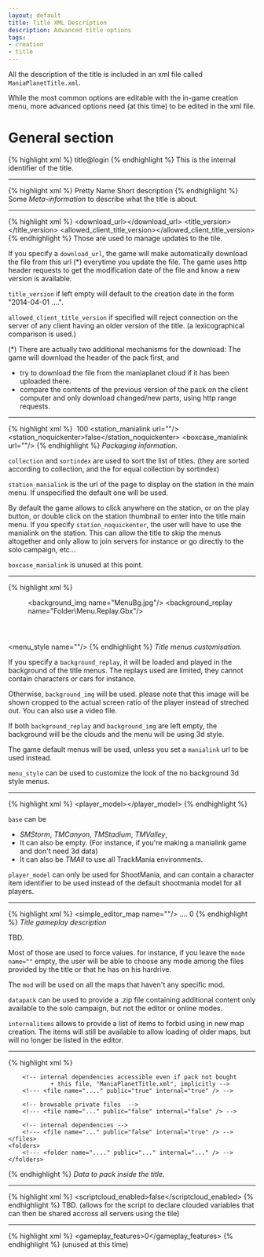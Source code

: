 ```yaml
---
layout: default
title: Title XML Description
description: Advanced title options
tags:
- creation
- title
---
```


All the description of the title is included in an xml file called `ManiaPlanetTitle.xml`.

While the most common options are editable with the in-game creation menu, more advanced options need (at this time) to be edited in the xml file.


General section
========================

{% highlight xml %}
	<id>title@login</id>
{% endhighlight %}
This is the internal identifier of the title.


----
{% highlight xml %}
	<name>Pretty Name</name>
	<desc>Short description</desc>
	<url></url>
{% endhighlight %}
Some *Meta-information* to describe what the title is about.


----
{% highlight xml %}
	<download_url></download_url>
 	<title_version></title_version>
	<allowed_client_title_version></allowed_client_title_version>
{% endhighlight %}
Those are used to manage updates to the tile.

If you specify a `download_url`, the game will make automatically download the file from this url (*) everytime you update the file.
The game uses http header requests to get the modification date of the file and know a new version is available.

`title_version` if left empty will default to the creation date in the form "2014-04-01 ....".

`allowed_client_title_version` if specified will reject connection on the server of any client having an older version of the title.
(a lexicographical comparison is used.)


(*) There are actually two additional mechanisms for the download:
The game will download the header of the pack first, and
- try to download the file from the maniaplanet cloud if it has been uploaded there.
- compare the contents of the previous version of the pack on the client computer and only download changed/new parts, using http range requests.


----
{% highlight xml %}
	<packaging>
		<image name="PackImage.jpg"/>
		<logos name="Logos.png"/>
		<collection></collection>
		<sortindex>100</sortindex>
		<station_manialink url=""/>
		<station_noquickenter>false</station_noquickenter>
		<boxcase_manialink url=""/>
	</packaging>
{% endhighlight %}
*Packaging information.*

`collection` and `sortindex` are used to sort the list of titles. (they are sorted according to collection, and the for equal collection by sortindex)

`station_manialink` is the url of the page to display on the station in the main menu. If unspecified the default one will be used.

By default the game allows to click anywhere on the station, or on the play button, or double click on the station thumbnail to enter into the title main menu.
If you specify `station_noquickenter`, the user will have to use the manialink on the station. This can allow the title to skip the menus altogether and only allow to join servers for instance or go directly to the solo campaign, etc...

`boxcase_manialink` is unused at this point.


----
{% highlight xml %}
	<menu>
		<background_img name="MenuBg.jpg"/>
		<background_replay name="Folder\Menu.Replay.Gbx"/>
		<header name="MenuHeader.png"/>
		<music name=""/>
		<manialink url=""/>
	</menu>
	<menu_style name=""/>
{% endhighlight %}
*Title menus customisation.*

If you specify a `background_replay`, it will be loaded and played in the background of the title menus. The replays used are limited, they cannot contain characters or cars for instance.

Otherwise, `background_img` will be used. please note that this image will be shown cropped to the actual screen ratio of the player instead of streched out. You can also use a video file.

If both `background_replay` and `background_img` are left empty, the background will be the clouds and the menu will be using 3d style.


The game default menus will be used, unless you set a `manialink` url to be used instead.

`menu_style` can be used to customize the look of the no background 3d style menus.


----
{% highlight xml %}
	<base></base>
	<player_model></player_model>
{% endhighlight %}

`base` can be
- *SMStorm*, *TMCanyon*, *TMStadium*, *TMValley*,
- It can also be empty. (For instance, if you're making a manialink game and don't need 3d data)
- It can also be *TMAll* to use all TrackMania environments.

`player_model` can only be used for ShootMania, and can contain a character item identifier to be used instead of the default shootmania model for all players.


----
{% highlight xml %}
	<music folder=""/>
	<mod name=""/>
	<editor>
		<maptype name=""/>
		<simple_editor_map name=""/>
		<internalitems>
			<item name="Storm\MeleeUltimate\Armor.Item.gbx"/>
			....
		</internalitems>
	</editor>
	<solo>
		<medals>0</medals>
		<!-- either campaign or playlist-->
		<mode name=""/>
		<campaign folder=""/>
		<playlist name=""/>
		<datapack name=""/>
	</solo>
	<network>
		<mode name=""/>
		<playlist name=""/>
	</network>
	<splitscreen>
		<mode name=""/>
		<playlist name=""/>
	</splitscreen>
{% endhighlight %}
*Title gameplay description*

TBD.

Most of those are used to force values. for instance, if you leave the `mode name=""` empty, the user will be able to choose any mode among the files provided by the title or that he has on his hardrive.

The `mod` will be used on all the maps that haven't any specific mod.

`datapack` can be used to provide a .zip file containing additional content only available to the solo campaign, but not the editor or online modes.

`internalitems` allows to provide a list of items to forbid using in new map creation. The items will still be available to allow loading of older maps, but will no longer be listed in the editor.


----
{% highlight xml %}
	<files>
		<!-- browsable public files  -->
		<!--- <file name="...." public="true" internal="false" /> -->

		<!-- internal dependencies accessible even if pack not bought  
				+ this file, "ManiaPlanetTitle.xml", implicitly -->
		<!--- <file name="...." public="true" internal="true" /> -->

		<!-- browsable private files  -->
		<!--- <file name="..." public="false" internal="false" /> -->

		<!-- internal dependencies -->
		<!--- <file name="..." public="false" internal="true" /> -->
	</files>
	<folders>
		<!--- <folder name="...." public="..." internal="..." /> -->
	</folders>
{% endhighlight %}
*Data to pack inside the title.*


----
{% highlight xml %}
	<scriptcloud_enabled>false</scriptcloud_enabled>
{% endhighlight %}
TBD. (allows for the script to declare clouded variables that can then be shared accross all servers using the tile)


----
{% highlight xml %}
	<gameplay_features>0</gameplay_features>
{% endhighlight %}
(unused at this time)
